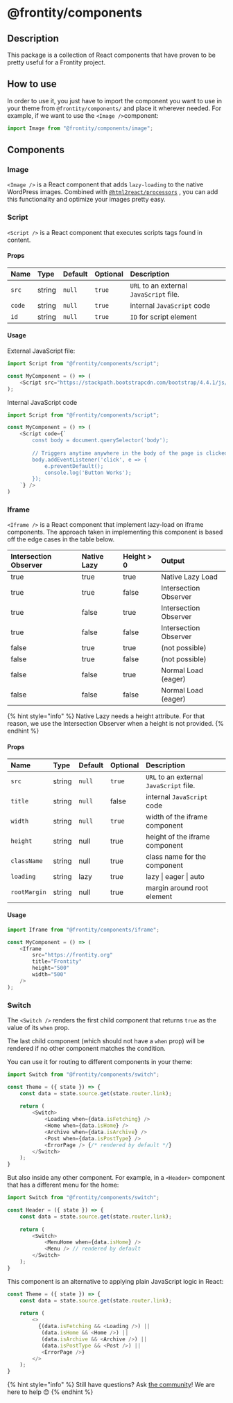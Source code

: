 # @frontity/components

## Description

This package is a collection of React components that have proven to be pretty useful for a Frontity project.

## How to use

In order to use it, you just have to import the component you want to use in your theme from `@frontity/components/` and place it wherever needed. For example, if we want to use the `<Image />`component:

```javascript
import Image from "@frontity/components/image";
```

## Components

### Image

`<Image />` is a React component that adds `lazy-loading` to the native WordPress images. Combined with [`@html2react/processors`](frontity-html2react.md#processors) , you can add this functionality and optimize your images pretty easy.

### Script

`<Script />` is a React component that executes scripts tags found in content.

#### Props

| Name | Type | Default | Optional | Description |
| :--- | :--- | :--- | :--- | :--- |
| `src` | string | `null` | `true` | `URL` to an external `JavaScript`  file. |
| `code` | string | `null` | `true` | internal `JavaScript` code |
| `id` | string | `null` | `true` | `ID` for script element |

#### Usage

External JavaScript file:

```javascript
import Script from "@frontity/components/script";

const MyComponent = () => (
    <Script src="https://stackpath.bootstrapcdn.com/bootstrap/4.4.1/js/bootstrap.min.js />
);
```

Internal JavaScript code

```javascript
import Script from "@frontity/components/script";

const MyComponent = () => (
    <Script code={`
        const body = document.querySelector('body');
        
        // Triggers anytime anywhere in the body of the page is clicked
        body.addEventListener('click', e => {
            e.preventDefault();
            console.log('Button Works');
        });
    `} />
)
```

### 

### Iframe

`<Iframe />` is a React component that implement lazy-load on iframe components. The approach taken in implementing this component is based off the edge cases in the table below.

| Intersection Observer | Native Lazy | Height &gt; 0 | Output |
| :--- | :--- | :--- | :--- |
| true | true | true | Native Lazy Load |
| true | true | false | Intersection Observer |
| true | false | true | Intersection Observer |
| true | false | false | Intersection Observer |
| false | true | true | \(not possible\) |
| false | true | false | \(not possible\) |
| false | false | true | Normal Load \(eager\) |
| false | false | false | Normal Load \(eager\) |

{% hint style="info" %}
Native Lazy needs a height attribute. For that reason, we use the Intersection Observer when a height is not provided.
{% endhint %}

#### Props

| Name | Type | Default | Optional | Description |
| :--- | :--- | :--- | :--- | :--- |
| `src` | string | `null` | `true` | `URL` to an external `JavaScript`  file. |
| `title` | string | `null` | false | internal `JavaScript` code |
| `width` | string | `null` | `true` | width of the iframe component |
| `height` | string | null | true | height of the iframe component |
| `className` | string | null | true | class name for the component |
| `loading` | string | lazy | true | lazy \| eager \| auto |
| `rootMargin` | string | null | true | margin around root element |

#### Usage

```javascript
import Iframe from "@frontity/components/iframe";

const MyComponent = () => (
    <Iframe
        src="https://frontity.org"
        title="Frontity"
        height="500"
        width="500" 
    />
);
```



### Switch

The `<Switch />`  renders the first child component that returns `true` as the value of its `when` prop. 

The last child component \(which should not have a `when` prop\) will be rendered if no other component matches the condition.

You can use it for routing to different components in your theme:

```javascript
import Switch from "@frontity/components/switch";

const Theme = ({ state }) => {
    const data = state.source.get(state.router.link);
    
    return (
        <Switch>
            <Loading when={data.isFetching} />
            <Home when={data.isHome} />
            <Archive when={data.isArchive} />
            <Post when={data.isPostType} />
            <ErrorPage /> {/* rendered by default */}
        </Switch>
    );
}
```

But also inside any other component. For example, in a `<Header>` component that has a different menu for the home:

```javascript
import Switch from "@frontity/components/switch";

const Header = ({ state }) => {
    const data = state.source.get(state.router.link);
    
    return (
        <Switch>
            <MenuHome when={data.isHome} />
            <Menu /> // rendered by default
        </Switch>
    );
}
```

This component is an alternative to applying plain JavaScript logic in React:

```javascript
const Theme = ({ state }) => {
    const data = state.source.get(state.router.link);
    
    return (
        <>
          {(data.isFetching && <Loading />) ||
           (data.isHome && <Home />) ||
           (data.isArchive && <Archive />) ||
           (data.isPostType && <Post />) ||
           <ErrorPage />}
        </>    
    );
}
```



{% hint style="info" %}
Still have questions? Ask [the community](https://community.frontity.org/)! We are here to help 😊
{% endhint %}

